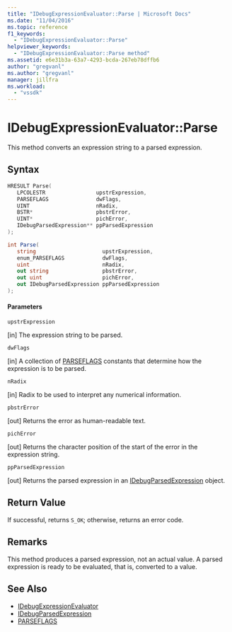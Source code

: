 ```yaml
---
title: "IDebugExpressionEvaluator::Parse | Microsoft Docs"
ms.date: "11/04/2016"
ms.topic: reference
f1_keywords:
  - "IDebugExpressionEvaluator::Parse"
helpviewer_keywords:
  - "IDebugExpressionEvaluator::Parse method"
ms.assetid: e6e31b3a-63a7-4293-bcda-267eb78dffb6
author: "gregvanl"
ms.author: "gregvanl"
manager: jillfra
ms.workload:
  - "vssdk"
---
```

# IDebugExpressionEvaluator::Parse
This method converts an expression string to a parsed expression.

## Syntax

```cpp
HRESULT Parse( 
   LPCOLESTR                upstrExpression,
   PARSEFLAGS               dwFlags,
   UINT                     nRadix,
   BSTR*                    pbstrError,
   UINT*                    pichError,
   IDebugParsedExpression** ppParsedExpression
);
```

```csharp
int Parse(
   string                     upstrExpression,
   enum_PARSEFLAGS            dwFlags,
   uint                       nRadix,
   out string                 pbstrError,
   out uint                   pichError,
   out IDebugParsedExpression ppParsedExpression
);
```

#### Parameters
 `upstrExpression`

 [in] The expression string to be parsed.

 `dwFlags`

 [in] A collection of [PARSEFLAGS](../../../extensibility/debugger/reference/parseflags.md) constants that determine how the expression is to be parsed.

 `nRadix`

 [in] Radix to be used to interpret any numerical information.

 `pbstrError`

 [out] Returns the  error as human-readable text.

 `pichError`

 [out] Returns the character position of the start of the error in the expression string.

 `ppParsedExpression`

 [out] Returns the parsed expression in an [IDebugParsedExpression](../../../extensibility/debugger/reference/idebugparsedexpression.md) object.

## Return Value
 If successful, returns `S_OK`; otherwise, returns an error code.

## Remarks
 This method produces a parsed expression, not an actual value. A parsed expression is ready to be evaluated, that is, converted to a value.

## See Also
- [IDebugExpressionEvaluator](../../../extensibility/debugger/reference/idebugexpressionevaluator.md)
- [IDebugParsedExpression](../../../extensibility/debugger/reference/idebugparsedexpression.md)
- [PARSEFLAGS](../../../extensibility/debugger/reference/parseflags.md)